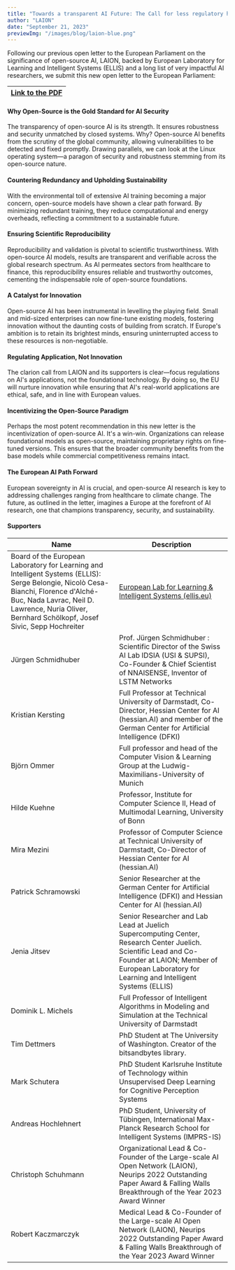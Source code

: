 ```yaml
---
title: "Towards a transparent AI Future: The Call for less regulatory hurdles on Open-Source AI in Europe"
author: "LAION"
date: "September 21, 2023"
previewImg: "/images/blog/laion-blue.png"
---
```


Following our previous open letter to the European Parliament on the significance of open-source AI, LAION, backed by European Laboratory for Learning and Intelligent Systems (ELLIS) and a long list of very impactful AI researchers, we submit this new open letter to the European Parliament:

| [Link to the PDF](/documents/transparent-ai-eu-ai-act.pdf) |
|----------|

#### Why Open-Source is the Gold Standard for AI Security

The transparency of open-source AI is its strength. It ensures robustness and security unmatched by closed systems. Why? Open-source AI benefits from the scrutiny of the global community, allowing vulnerabilities to be detected and fixed promptly. Drawing parallels, we can look at the Linux operating system—a paragon of security and robustness stemming from its open-source nature.

#### Countering Redundancy and Upholding Sustainability

With the environmental toll of extensive AI training becoming a major concern, open-source models have shown a clear path forward. By minimizing redundant training, they reduce computational and energy overheads, reflecting a commitment to a sustainable future.

#### Ensuring Scientific Reproducibility

Reproducibility and validation is pivotal to scientific trustworthiness. With open-source AI models, results are transparent and verifiable across the global research spectrum. As AI permeates sectors from healthcare to finance, this reproducibility ensures reliable and trustworthy outcomes, cementing the indispensable role of open-source foundations.

#### A Catalyst for Innovation

Open-source AI has been instrumental in levelling the playing field. Small and mid-sized enterprises can now fine-tune existing models, fostering innovation without the daunting costs of building from scratch. If Europe's ambition is to retain its brightest minds, ensuring uninterrupted access to these resources is non-negotiable.

#### Regulating Application, Not Innovation

The clarion call from LAION and its supporters is clear—focus regulations on AI's applications, not the foundational technology. By doing so, the EU will nurture innovation while ensuring that AI's real-world applications are ethical, safe, and in line with European values.

#### Incentivizing the Open-Source Paradigm

Perhaps the most potent recommendation in this new letter is the incentivization of open-source AI. It's a win-win. Organizations can release foundational models as open-source, maintaining proprietary rights on fine-tuned versions. This ensures that the broader community benefits from the base models while commercial competitiveness remains intact.

#### The European AI Path Forward

European sovereignty in AI is crucial, and open-source AI research is key to addressing challenges ranging from healthcare to climate change. The future, as outlined in the letter, imagines a Europe at the forefront of AI research, one that champions transparency, security, and sustainability.

#### Supporters

| Name | Description |
|----------|----------|
| Board of the European Laboratory for Learning and Intelligent Systems (ELLIS): Serge Belongie, Nicolò Cesa-Bianchi, Florence d'Alché-Buc, Nada Lavrac, Neil D. Lawrence, Nuria Oliver, Bernhard Schölkopf, Josef Sivic, Sepp Hochreiter| [European Lab for Learning & Intelligent Systems (ellis.eu)](https://ellis.eu/board)   |
| Jürgen Schmidhuber | Prof. Jürgen Schmidhuber : Scientific Director of the Swiss AI Lab IDSIA (USI & SUPSI), Co-Founder & Chief Scientist of NNAISENSE, Inventor of LSTM Networks |
| Kristian Kersting | Full Professor at Technical University of Darmstadt, Co-Director, Hessian Center for AI (hessian.AI) and member of the German Center for Artificial Intelligence (DFKI)   |
| Björn Ommer   | Full professor and head of the Computer Vision & Learning Group at the Ludwig-Maximilians-University of Munich   |
| Hilde Kuehne   | Professor, Institute for Computer Science II, Head of Multimodal Learning, University of Bonn   |
| Mira Mezini   | Professor of Computer Science at Technical University of Darmstadt, Co-Director of Hessian Center for AI (hessian.AI)   |
| Patrick Schramowski   | Senior Researcher at the German Center for Artificial Intelligence (DFKI) and Hessian Center for AI (hessian.AI)   |
| Jenia Jitsev   | Senior Researcher and Lab Lead at Juelich Supercomputing Center, Research Center Juelich. Scientific Lead and Co-Founder at LAION; Member of European Laboratory for Learning and Intelligent Systems (ELLIS)   |
| Dominik L. Michels   | Full Professor of Intelligent Algorithms in Modeling and Simulation at the Technical University of Darmstadt   |
| Tim Dettmers   | PhD Student at The University of Washington. Creator of the bitsandbytes library.   |
| Mark Schutera   | PhD Student Karlsruhe Institute of Technology within Unsupervised Deep Learning for Cognitive Perception Systems   |
| Andreas Hochlehnert   | PhD Student, University of Tübingen, International Max-Planck Research School for Intelligent Systems (IMPRS-IS)   |
| Christoph Schuhmann    | Organizational Lead & Co-Founder of the Large-scale AI Open Network (LAION), Neurips 2022 Outstanding Paper Award & Falling Walls Breakthrough of the Year 2023 Award Winner   |
| Robert Kaczmarczyk   | Medical Lead & Co-Founder of the Large-scale AI Open Network (LAION), Neurips 2022 Outstanding Paper Award & Falling Walls Breakthrough of the Year 2023 Award Winner   |
